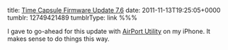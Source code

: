 title: [Time Capsule Firmware Update 7.6](http://support.apple.com/kb/DL1471)
date: 2011-11-13T19:25:05+0000
tumblr: 12749421489
tumblrType: link
%%%

I gave to go-ahead for this update with [AirPort Utility](http://itunes.apple.com/app/airport-utility/id427276530?mt=8) on my iPhone. It makes sense to do things this way.
